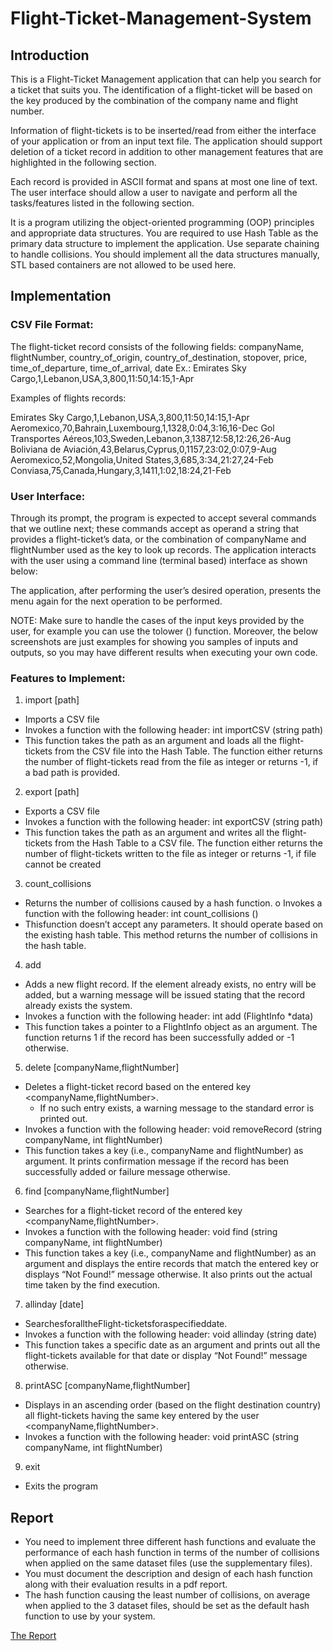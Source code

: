 # Flight-Ticket-Management-System

## Introduction

This is a Flight-Ticket Management application that can help you search for a ticket that suits you. The identification of a flight-ticket will be based on the key produced by the combination of the company name and flight number.

Information of flight-tickets is to be inserted/read from either the interface of your application or from an input text file. The application should support deletion of a ticket record in addition to other management features that are highlighted in the following section.

Each record is provided in ASCII format and spans at most one line of text. The user interface should allow a user to navigate and perform all the tasks/features listed in the following section.
        
It is a program utilizing the object-oriented programming (OOP) principles and appropriate data structures. You are required to use Hash Table as the primary data structure to implement the application. Use separate chaining to handle collisions.
You should implement all the data structures manually, STL based containers are not allowed to be used here.

## Implementation

### CSV File Format:

The flight-ticket record consists of the following fields:
companyName, flightNumber, country_of_origin, country_of_destination, stopover, price, time_of_departure, time_of_arrival, date
Ex.: Emirates Sky Cargo,1,Lebanon,USA,3,800,11:50,14:15,1-Apr

Examples of flights records:

Emirates Sky Cargo,1,Lebanon,USA,3,800,11:50,14:15,1-Apr 
Aeromexico,70,Bahrain,Luxembourg,1,1328,0:04,3:16,16-Dec
Gol Transportes Aéreos,103,Sweden,Lebanon,3,1387,12:58,12:26,26-Aug 
Boliviana de Aviación,43,Belarus,Cyprus,0,1157,23:02,0:07,9-Aug 
Aeromexico,52,Mongolia,United States,3,685,3:34,21:27,24-Feb 
Conviasa,75,Canada,Hungary,3,1411,1:02,18:24,21-Feb

### User Interface:

Through its prompt, the program is expected to accept several commands that we outline next; these commands accept as operand a string that provides a flight-ticket’s data, or the combination of companyName and flightNumber used as the key to look up records.
The application interacts with the user using a command line (terminal based) interface as shown below:
 
The application, after performing the user’s desired operation, presents the menu again for the next operation to be performed.

NOTE: Make sure to handle the cases of the input keys provided by the user, for example you can use the tolower () function. Moreover, the below screenshots are just examples for showing you samples of inputs and outputs, so you may have different results when executing your own code.

### Features to Implement:
1. import [path]
  - Imports a CSV file
  - Invokes a function with the following header:
       int importCSV (string path)
  - This function takes the path as an argument and loads all the flight-tickets from the CSV file into the Hash Table. The function either returns the number of flight-tickets read from the file as integer or returns -1, if a bad path is provided.
  
2. export [path]
  - Exports a CSV file
  - Invokes a function with the following header:
       int exportCSV (string path)
  - This function takes the path as an argument and writes all the flight-tickets from the Hash Table to a CSV file. The function either returns the number of flight-tickets written to the file as integer or returns -1, if file cannot be created

3. count_collisions
  - Returns the number of collisions caused by a hash function. o Invokes a function with the following header:
       int count_collisions ()
  - Thisfunction doesn’t accept any parameters. It should operate based on the existing hash table. This method returns the number of collisions in the hash table.

4. add
  - Adds a new flight record. If the element already exists, no entry will be added, but a warning message will be issued stating that the record already exists the system. 
  - Invokes a function with the following header:
       int add (FlightInfo *data)  
  - This function takes a pointer to a FlightInfo object as an argument. The function returns 1 if the record has been successfully added or -1 otherwise.
 
5. delete [companyName,flightNumber]
  - Deletes a flight-ticket record based on the entered key <companyName,flightNumber>.
    - If no such entry exists, a warning message to the standard error is printed out. 
  - Invokes a function with the following header:
    void removeRecord (string companyName, int flightNumber)
  - This function takes a key (i.e., companyName and flightNumber) as argument. It prints confirmation message if the record has been successfully added or failure message otherwise.

6. find [companyName,flightNumber]
  - Searches for a flight-ticket record of the entered key <companyName,flightNumber>. 
  - Invokes a function with the following header:
    void find (string companyName, int flightNumber)
  - This function takes a key (i.e., companyName and flightNumber) as an argument and displays the entire records that match the entered key or displays “Not Found!” message otherwise. It also prints out the actual time taken by the find execution.
 
7. allinday [date]
  - SearchesforalltheFlight-ticketsforaspecifieddate.
  - Invokes a function with the following header: 
    void allinday (string date)
  - This function takes a specific date as an argument and prints out all the flight-tickets available for that date or display “Not Found!” message otherwise.

8. printASC [companyName,flightNumber]
  - Displays in an ascending order (based on the flight destination country) all flight-tickets having the same key entered by the user <companyName,flightNumber>.
  - Invokes a function with the following header:
    void printASC (string companyName, int flightNumber)

9. exit
  - Exits the program
  
## Report
- You need to implement three different hash functions and evaluate the performance of each hash function in terms of the number of collisions when applied on the same dataset files (use the supplementary files).
- You must document the description and design of each hash function along with their evaluation results in a pdf report.
- The hash function causing the least number of collisions, on average when applied to the 3 dataset files, should be set as the default hash function to use by your system.
 
[The Report](https://github.com/basil-ahmed/Flight-Ticket-Management-System/blob/main/%20Report.pdf)
